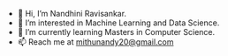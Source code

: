 - 👋 Hi, I’m Nandhini Ravisankar.
- 👀 I’m interested in Machine Learning and Data Science.
- 🌱 I’m currently learning Masters in Computer Science.
- 📫 Reach me at mithunandy20@gmail.com

<!---
nandhini0699/nandhini0699 is a ✨ special ✨ repository because its `README.md` (this file) appears on your GitHub profile.
You can click the Preview link to take a look at your changes.
--->
